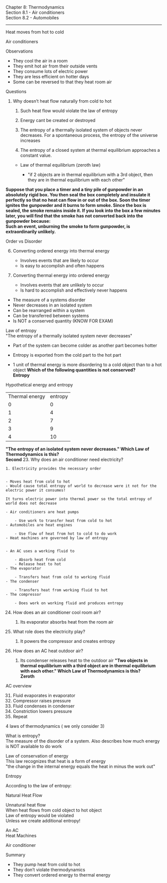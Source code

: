 Chapter 8: Thermodynamics  
Section 8.1 - Air conditioners  
Section 8.2 - Automobiles
 
-------------------------------------------------------------------------------------------------------------------------------
 
Heat moves from hot to cold
 
Air conditioners
 
Observations
 
- They cool the air in a room
- They emit hot air from their outside vents
- They consume lots of electric power
- They are less efficient on hotter days
- Some can be reversed to that they heat room air
 
Questions

1. Why doesn’t heat flow naturally from cold to hot
    
    1. Such heat flow would violate the law of entropy
      
    
    1. Energy cant be created or destroyed
    2. The entropy of a thermally isolated system of objects never decreases. For a spontaneous process, the entropy of the universe increases
    3. The entropy of a closed system at thermal equilibrium approaches a constant value.
    
    - Law of thermal equilibrium (zeroth law)
        
        - "if 2 objects are in thermal equilibrium with a 3rd object, then they are in thermal equilibrium with each other"
    
      
      
     
**Suppose that you place a timer and a tiny pile of gunpowder in an absolutely rigid box. You then seal the box completely and insulate it perfectly so that no heat can flow in or out of the box. Soon the timer ignites the gunpowder and it burns to form smoke. Since the box is sealed, the smoke remains inside it. If you look into the box a few minutes later, you will find that the smoke has not converted back into the gunpowder because:**  
**Such an event, unburning the smoke to form gunpowder, is extraordinarily unlikely.**
 
Order vs Disorder

6. Converting ordered energy into thermal energy
    
    - Involves events that are likely to occur
    - Is easy to accomplish and often happens
7. Converting thermal energy into ordered energy
    
    - Involves events that are unlikely to occur
    - Is hard to accomplish and effectively never happens 
- The measure of a systems disorder
- Never decreases in an isolated system
- Can be rearranged within a system
- Can be transferred between systems
- Is NOT a conserved quantity (KNOW FOR EXAM)
 
Law of entropy  
"The entropy of a thermally isolated system never decreases"
 
- Part of the system can become colder as another part becomes hotter
- Entropy is exported from the cold part to the hot part
 
- 1 unit of thermal energy is more disordering to a cold object than to a hot object 
**Which of the following quantities is not conserved?**  
**Entropy**
 
Hypothetical energy and entropy

|   |   |
|---|---|
|Thermal energy|entropy|
|0|0|
|1|4|
|2|7|
|3|9|
|4|10|
 
**"The entropy of an isolated system never decreases." Which Law of Thermodynamics is this?**  
**Second**
 23. Why does an air conditioner need electricity?
    
    1. Electricity provides the necessary order
      
    
    - Moves heat from cold to hot
    - Would cause total entropy of world to decrease were it not for the electric power it consumes!
    
    It turns electric power into thermal power so the total entropy of world does not decrease
    
    - Air conditioners are heat pumps
        
        - Use work to transfer heat from cold to hot
    - Automobiles are heat engines
        
        - Use flow of heat from hot to cold to do work
    - Heat machines are governed by law of entropy
      
    
    - An AC uses a working fluid to
        
        - Absorb heat from cold
        - Release heat to hot
    - The evaporator
        
        - Transfers heat from cold to working fluid
    - The condenser
        
        - Transfers heat from working fluid to hot
    - The compressor
        
        - Does work on working fluid and produces entropy
        
24. How does an air conditioner cool room air?
    
    1. Its evaporator absorbs heat from the room air
      
    
25. What role does the electricity play?
    
    1. It powers the compressor and creates entropy
      
    
26. How does an AC heat outdoor air?
    
    1. Its condenser releases heat to the outdoor air 
**"Two objects in thermal equilibrium with a third object are in thermal equilibrium with each other." Which Law of Thermodynamics is this?**  
**Zeroth**
 
AC overview

31. Fluid evaporates in evaporator
32. Compressor raises pressure
33. Fluid condenses in condenser
34. Constriction lowers pressure
35. Repeat
 
4 laws of thermodynamics ( we only consider 3)
    
What is entropy?  
The measure of the disorder of a system. Also describes how much energy is NOT available to do work
   

Law of conservation of energy  
This law recognizes that heat is a form of energy  
"the change in the internal energy equals the heat in minus the work out"
   

Entropy
   

According to the law of entropy:
 
Natural Heat Flow
    
Unnatural heat flow  
When heat flows from cold object to hot object  
Law of entropy would be violated  
Unless we create additional entropy!
    
An AC  
Heat Machines
 
Air conditioner
       
Summary

- They pump heat from cold to hot
- They don’t violate thermodynamics
- They convert ordered energy to thermal energy
